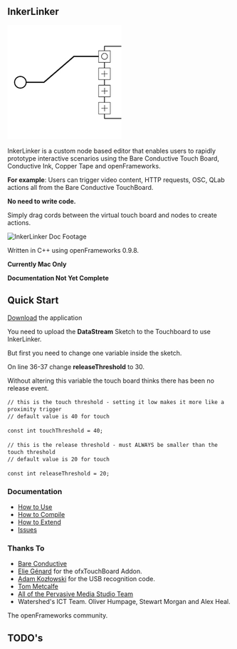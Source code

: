 ## InkerLinker

![Watershed Icon](./docs/images/InkerLinkerIcon.jpg)

InkerLinker is a custom node based editor that enables users to rapidly prototype interactive scenarios using the Bare Conductive Touch Board, Conductive Ink, Copper Tape and openFrameworks. 

**For example**: Users can trigger video content, HTTP requests, OSC, QLab actions all from the Bare Conductive TouchBoard.

<strong>No need to write code.</strong>

Simply drag cords between the virtual touch board and nodes to create actions.

![InkerLinker Doc Footage](./docs/images/InkerLinker.gif)

Written in C++ using openFrameworks 0.9.8.

**Currently Mac Only**

**Documentation Not Yet Complete**

## Quick Start

[Download](https://github.com/WatershedArts/InkerLinker/releases) the application 

You need to upload the **DataStream** Sketch to the Touchboard to use InkerLinker.

But first you need to change one variable inside the sketch.

On line 36-37 change **releaseThreshold** to 30.

Without altering this variable the touch board thinks there has been no release event.
 
~~~
// this is the touch threshold - setting it low makes it more like a proximity trigger
// default value is 40 for touch

const int touchThreshold = 40;

// this is the release threshold - must ALWAYS be smaller than the touch threshold
// default value is 20 for touch

const int releaseThreshold = 20;
~~~

### Documentation

* [How to Use](./docs/usage.md)
* [How to Compile](./docs/compilation.md)
* [How to Extend](./docs/extending.md)
* [Issues](issues.md)

### Thanks To

* [Bare Conductive](https://www.bareconductive.com/)
* [Elie Génard](https://github.com/elaye) for the ofxTouchBoard Addon.
* [Adam Kozłowski](https://github.com/killpl/obd_cougar/tree/master/cougar_lib/serial) for the USB recognition code.
* [Tom Metcalfe](http://www.thomasbuchanan.uk/)
* [All of the Pervasive Media Studio Team](http://www.watershed.co.uk/studio/about/team)
* Watershed's ICT Team. Oliver Humpage, Stewart Morgan and Alex Heal.

The openFrameworks community.

## TODO's
